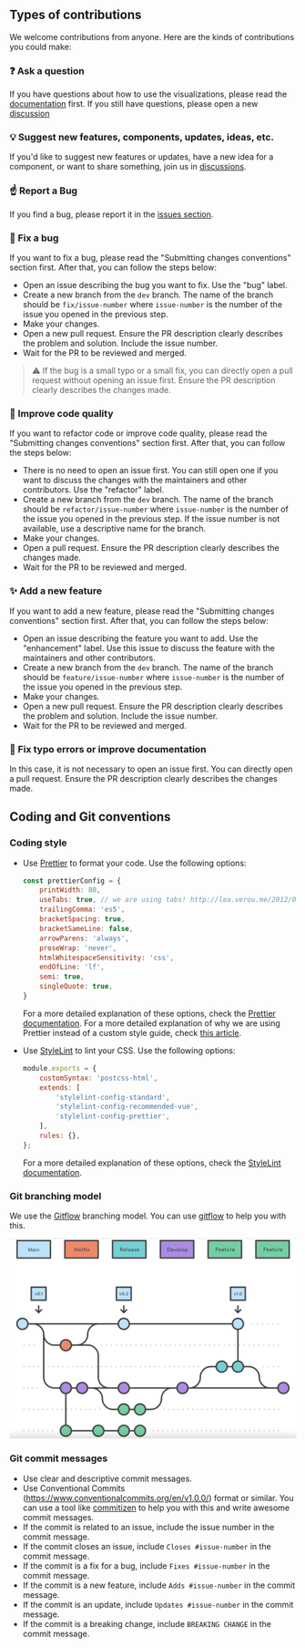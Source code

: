 
## Types of contributions 

We welcome contributions from anyone. Here are the kinds of contributions you could make:

### :question: Ask a question

If you have questions about how to use the visualizations, please read the [documentation](https://inab.github.io/oeb-visualizations/) first. If you still have questions, please open a new [discussion](https://github.com/inab/oeb-visualizations/discussions)

### :bulb: Suggest new features, components, updates, ideas, etc. 

If you'd like to suggest new features or updates, have a new idea for a component, or want to share something, join us in [discussions](https://github.com/inab/oeb-visualizations/discussions).

### :point_up: Report a Bug 

If you find a bug, please report it in the [issues section](https://github.com/inab/oeb-visualizations/issues).

### :lady_beetle: Fix a bug 

If you want to fix a bug, please read the "Submitting changes conventions" section first. After that, you can follow the steps below:
- Open an issue describing the bug you want to fix. Use the "bug" label. 
- Create a new branch from the `dev` branch. The name of the branch should be `fix/issue-number` where `issue-number` is the number of the issue you opened in the previous step.
- Make your changes.
- Open a new pull request. Ensure the PR description clearly describes the problem and solution. Include the issue number.
- Wait for the PR to be reviewed and merged. 

> :warning: If the bug is a small typo or a small fix, you can directly open a pull request without opening an issue first. Ensure the PR description clearly describes the changes made.
 
### :wrench: Improve code quality 

If you want to refactor code or improve code quality, please read the "Submitting changes conventions" section first. After that, you can follow the steps below: 
- There is no need to open an issue first. You can still open one if you want to discuss the changes with the maintainers and other contributors. Use the "refactor" label.
- Create a new branch from the `dev` branch. The name of the branch should be `refactor/issue-number` where `issue-number` is the number of the issue you opened in the previous step. If the issue number is not available, use a descriptive name for the branch.
- Make your changes. 
- Open a pull request. Ensure the PR description clearly describes the changes made. 
- Wait for the PR to be reviewed and merged.

### :sparkles: Add a new feature 

If you want to add a new feature, please read the "Submitting changes conventions" section first. After that, you can follow the steps below: 
- Open an issue describing the feature you want to add. Use the "enhancement" label. Use this issue to discuss the feature with the maintainers and other contributors.
- Create a new branch from the `dev` branch. The name of the branch should be `feature/issue-number` where `issue-number` is the number of the issue you opened in the previous step. 
- Make your changes. 
- Open a new pull request. Ensure the PR description clearly describes the problem and solution. Include the issue number. 
- Wait for the PR to be reviewed and merged. 

### :memo: Fix typo errors or improve documentation  

In this case, it is not necessary to open an issue first. You can directly open a pull request. Ensure the PR description clearly describes the changes made.

## Coding and Git conventions  

### Coding style

- Use [Prettier](https://prettier.io/) to format your code. Use the following options: 
    ```js
    const prettierConfig = {
        printWidth: 80,
        useTabs: true, // we are using tabs! http://lea.verou.me/2012/01/why-tabs-are-clearly-superior/
        trailingComma: 'es5',
        bracketSpacing: true,
        bracketSameLine: false,
        arrowParens: 'always',
        proseWrap: 'never',
        htmlWhitespaceSensitivity: 'css',
        endOfLine: 'lf',
        semi: true,
        singleQuote: true,
    }
    ``` 
    For a more detailed explanation of these options, check the [Prettier documentation](https://prettier.io/docs/en/options.html). 
    For a more detailed explanation of why we are using Prettier instead of a custom style guide, check [this article](https://prettier.io/docs/en/why-prettier.html). 

- Use [StyleLint](https://stylelint.io/) to lint your CSS. Use the following options: 
    ```js
    module.exports = {
        customSyntax: 'postcss-html',
        extends: [
            'stylelint-config-standard',
            'stylelint-config-recommended-vue',
            'stylelint-config-prettier',
        ],
        rules: {},
    };
    ``` 
    For a more detailed explanation of these options, check the [StyleLint documentation](https://stylelint.io/user-guide/configuration/).



### Git branching model 

We use the [Gitflow](https://www.atlassian.com/git/tutorials/comparing-workflows/gitflow-workflow) branching model. You can use [gitflow](https://pypi.org/project/gitflow/) to help you with this.

![Gitflow branch structure diagram](image.png)

### Git commit messages 

- Use clear and descriptive commit messages. 
- Use Conventional Commits (https://www.conventionalcommits.org/en/v1.0.0/) format or similar. You can use a tool like [commitizen](https://commitizen-tools.github.io/commitizen/) to help you with this and write awesome commit messages.  
- If the commit is related to an issue, include the issue number in the commit message. 
- If the commit closes an issue, include `Closes #issue-number` in the commit message. 
- If the commit is a fix for a bug, include `Fixes #issue-number` in the commit message. 
- If the commit is a new feature, include `Adds #issue-number` in the commit message. 
- If the commit is an update, include `Updates #issue-number` in the commit message. 
- If the commit is a breaking change, include `BREAKING CHANGE` in the commit message. 


